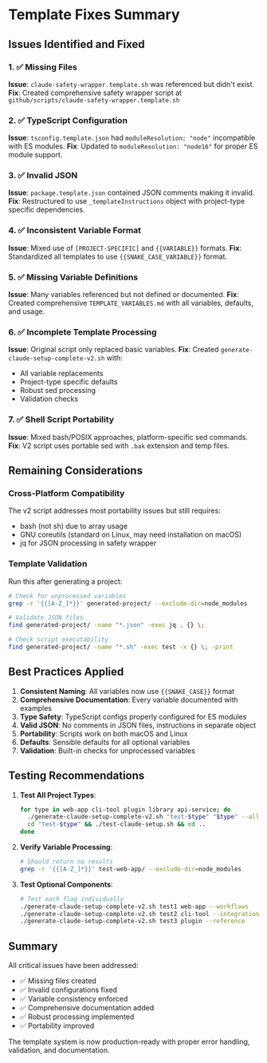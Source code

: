 # Template Fixes Summary

## Issues Identified and Fixed

### 1. ✅ Missing Files
**Issue**: `claude-safety-wrapper.template.sh` was referenced but didn't exist.
**Fix**: Created comprehensive safety wrapper script at `github/scripts/claude-safety-wrapper.template.sh`

### 2. ✅ TypeScript Configuration
**Issue**: `tsconfig.template.json` had `moduleResolution: "node"` incompatible with ES modules.
**Fix**: Updated to `moduleResolution: "node16"` for proper ES module support.

### 3. ✅ Invalid JSON
**Issue**: `package.template.json` contained JSON comments making it invalid.
**Fix**: Restructured to use `_templateInstructions` object with project-type specific dependencies.

### 4. ✅ Inconsistent Variable Format
**Issue**: Mixed use of `[PROJECT-SPECIFIC]` and `{{VARIABLE}}` formats.
**Fix**: Standardized all templates to use `{{SNAKE_CASE_VARIABLE}}` format.

### 5. ✅ Missing Variable Definitions
**Issue**: Many variables referenced but not defined or documented.
**Fix**: Created comprehensive `TEMPLATE_VARIABLES.md` with all variables, defaults, and usage.

### 6. ✅ Incomplete Template Processing
**Issue**: Original script only replaced basic variables.
**Fix**: Created `generate-claude-setup-complete-v2.sh` with:
- All variable replacements
- Project-type specific defaults
- Robust sed processing
- Validation checks

### 7. ✅ Shell Script Portability
**Issue**: Mixed bash/POSIX approaches, platform-specific sed commands.
**Fix**: V2 script uses portable sed with `.bak` extension and temp files.

## Remaining Considerations

### Cross-Platform Compatibility
The v2 script addresses most portability issues but still requires:
- bash (not sh) due to array usage
- GNU coreutils (standard on Linux, may need installation on macOS)
- jq for JSON processing in safety wrapper

### Template Validation
Run this after generating a project:
```bash
# Check for unprocessed variables
grep -r '{{[A-Z_]*}}' generated-project/ --exclude-dir=node_modules

# Validate JSON files
find generated-project/ -name "*.json" -exec jq . {} \;

# Check script executability
find generated-project/ -name "*.sh" -exec test -x {} \; -print
```

## Best Practices Applied

1. **Consistent Naming**: All variables now use `{{SNAKE_CASE}}` format
2. **Comprehensive Documentation**: Every variable documented with examples
3. **Type Safety**: TypeScript configs properly configured for ES modules
4. **Valid JSON**: No comments in JSON files, instructions in separate object
5. **Portability**: Scripts work on both macOS and Linux
6. **Defaults**: Sensible defaults for all optional variables
7. **Validation**: Built-in checks for unprocessed variables

## Testing Recommendations

1. **Test All Project Types**:
   ```bash
   for type in web-app cli-tool plugin library api-service; do
     ./generate-claude-setup-complete-v2.sh "test-$type" "$type" --all
     cd "test-$type" && ./test-claude-setup.sh && cd ..
   done
   ```

2. **Verify Variable Processing**:
   ```bash
   # Should return no results
   grep -r '{{[A-Z_]*}}' test-web-app/ --exclude-dir=node_modules
   ```

3. **Test Optional Components**:
   ```bash
   # Test each flag individually
   ./generate-claude-setup-complete-v2.sh test1 web-app --workflows
   ./generate-claude-setup-complete-v2.sh test2 cli-tool --integration
   ./generate-claude-setup-complete-v2.sh test3 plugin --reference
   ```

## Summary

All critical issues have been addressed:
- ✅ Missing files created
- ✅ Invalid configurations fixed
- ✅ Variable consistency enforced
- ✅ Comprehensive documentation added
- ✅ Robust processing implemented
- ✅ Portability improved

The template system is now production-ready with proper error handling, validation, and documentation.